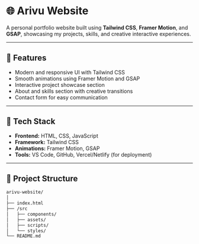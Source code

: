 # 🌐 Arivu Website

A personal portfolio website built using **Tailwind CSS**, **Framer Motion**, and **GSAP**, showcasing my projects, skills, and creative interactive experiences.

---

## 🚀 Features
- Modern and responsive UI with Tailwind CSS  
- Smooth animations using Framer Motion and GSAP  
- Interactive project showcase section  
- About and skills section with creative transitions  
- Contact form for easy communication  

---

## 🧠 Tech Stack
- **Frontend:** HTML, CSS, JavaScript  
- **Framework:** Tailwind CSS  
- **Animations:** Framer Motion, GSAP  
- **Tools:** VS Code, GitHub, Vercel/Netlify (for deployment)

---

## 🧩 Project Structure
```bash
arivu-website/
│
├── index.html
├── /src
│   ├── components/
│   ├── assets/
│   ├── scripts/
│   └── styles/
└── README.md
